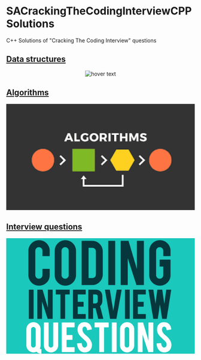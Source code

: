 # SACrackingTheCodingInterviewCPPSolutions
C++ Solutions of "Cracking The Coding Interview" questions

## [Data structures](https://github.com/appinho/SACrackingTheCodingInterview/tree/master/data_structures)

<p align="center">
  <img src="./doc/data_structures.png" width="550" title="hover text">
</p>

## [Algorithms](https://github.com/appinho/SACrackingTheCodingInterview/tree/master/algorithms)

<p align="center">
  <img src="./doc/algorithms.png" width="550" title="hover text">
</p>

## [Interview questions](https://github.com/appinho/SACrackingTheCodingInterview/tree/master/interview_questions)

<p align="center">
  <img src="./doc/interview_questions.png" width="550" title="hover text">
</p>
